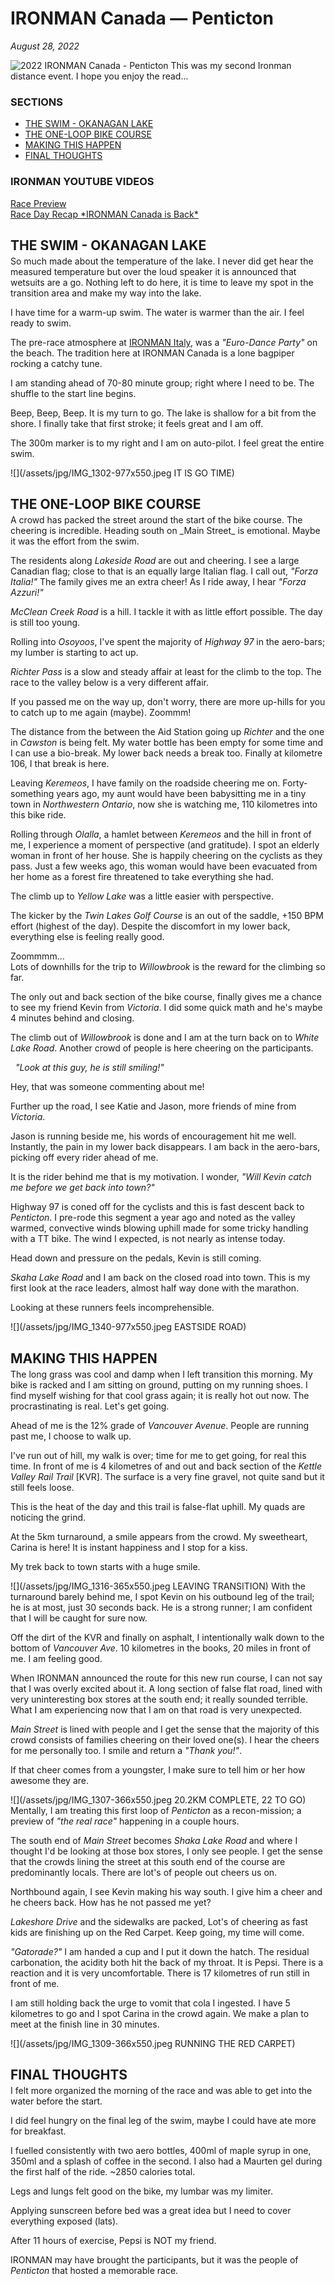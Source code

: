 # IRONMAN Canada &mdash; Penticton

_August 28, 2022_

![2022 IRONMAN Canada - Penticton](/assets/img/2022-ironman-canada.jpeg)
This was my second Ironman distance event.  I hope you enjoy the read...

### SECTIONS
<ul class="alt">
 <li><a href="javascript:flkty.select(2);">THE SWIM - OKANAGAN LAKE</a></li>
 <li><a href="javascript:flkty.select(4);">THE ONE-LOOP BIKE COURSE</a></li>
 <li><a href="javascript:flkty.select(7);">MAKING THIS HAPPEN</a></li>
 <li><a href="javascript:flkty.select(7);">FINAL THOUGHTS</a></li>
</ul>

### IRONMAN YOUTUBE VIDEOS
[Race Preview](https://youtu.be/IT2PVp_PstY)   
[Race Day Recap &#42;IRONMAN Canada is Back&#42;](https://youtu.be/3WEOmYirXj4)

<!---->
<h2 style="margin-bottom:4px;">THE SWIM - OKANAGAN LAKE</h2>
So much made about the temperature of the lake.  I never did get hear the measured temperature but over the loud speaker it is announced that wetsuits are a go.  Nothing left to do here, it is time to leave my spot in the transition area and make my way into the lake.

I have time for a warm-up swim.  The water is warmer than the air.  I feel ready to swim.

The pre-race atmosphere at [IRONMAN Italy](2021-ironman-italy-emilia-romagna),  was a _"Euro-Dance Party"_ on the beach.  The tradition here at IRONMAN Canada is a lone bagpiper rocking a catchy tune.

I am standing ahead of 70-80 minute group; right where I need to be.  The shuffle to the start line begins.

Beep, Beep, Beep.  It is my turn to go.  The lake is shallow for a bit from the shore.  I finally take that first stroke; it feels great and I am off.

The 300m marker is to my right and I am on auto-pilot.  I feel great the entire swim.

![](/assets/jpg/IMG_1302-977x550.jpeg IT IS GO TIME)

<h2 style="margin-bottom:4px;">THE ONE-LOOP BIKE COURSE</h2>
A crowd has packed the street around the start of the bike course.  The cheering is incredible.  Heading south on _Main Street_ is emotional.  Maybe it was the effort from the swim.

The residents along _Lakeside Road_ are out and cheering.  I see a large Canadian flag; close to that is an equally large Italian flag.  I call out, _"Forza Italia!"_  The family gives me an extra cheer!  As I ride away, I hear _"Forza Azzuri!"_

_McClean Creek Road_ is a hill.  I tackle it with as little effort possible.  The day is still too young.

Rolling into _Osoyoos_, I've spent the majority of _Highway 97_ in the aero-bars; my lumber is starting to act up.  

_Richter Pass_ is a slow and steady affair at least for the climb to the top.  The race to the valley below is a very different affair.

If you passed me on the way up, don't worry, there are more up-hills for you to catch up to me again (maybe).  Zoommm!
<!----->
The distance from the between the Aid Station going up _Richter_ and the one in _Cawston_ is being felt.  My water bottle has been empty for some time and I can use a bio-break.  My lower back needs a break too.   Finally at kilometre 106, I that break is here.

Leaving _Keremeos_, I have family on the roadside cheering me on.  Forty-something years ago, my aunt would have been babysitting me in a tiny town in _Northwestern Ontario_, now she is watching me, 110 kilometres into this bike ride.

Rolling through _Olalla_, a hamlet between _Keremeos_ and the hill in front of me, I experience a moment of perspective (and gratitude). I spot an elderly woman in front of her house.  She is happily cheering on the cyclists as they pass.  Just a few weeks ago, this woman would have been evacuated from her home as a forest fire threatened to take everything she had.

The climb up to _Yellow Lake_ was a little easier with perspective.
<!----->
The kicker by the _Twin Lakes Golf Course_ is an out of the saddle, +150 BPM effort (highest of the day).  Despite the discomfort in my lower back, everything else is feeling really good.

Zoommmm...   
Lots of downhills for the trip to _Willowbrook_ is the reward for the climbing so far.

The only out and back section of the bike course, finally gives me a chance to see my friend Kevin from _Victoria_.  I did some quick math and he's maybe 4 minutes behind and closing.

The climb out of _Willowbrook_ is done and I am at the turn back on to _White Lake Road_.  Another crowd of people is here cheering on the participants.

&nbsp; _"Look at this guy, he is still smiling!"_  

Hey, that was someone commenting about me!  

Further up the road, I see Katie and Jason, more friends of mine from _Victoria_. 

<!----->
Jason is running beside me, his words of encouragement hit me well.  Instantly, the pain in my lower back disappears.  I am back in the aero-bars, picking off every rider ahead of me.

It is the rider behind me that is my motivation.  I wonder, _"Will Kevin catch me before we get back into town?"_

Highway 97 is coned off for the cyclists and this is fast descent back to _Penticton_.  I pre-rode this segment a year ago and noted as the valley warmed, convective winds blowing uphill made for some tricky handling with a TT bike.  The wind I expected, is not nearly as intense today.

Head down and pressure on the pedals, Kevin is still coming.

_Skaha Lake Road_ and I am back on the closed road into town.  This is my first look at the race leaders, almost half way done with the marathon.

Looking at these runners feels incomprehensible.
 
![](/assets/jpg/IMG_1340-977x550.jpeg EASTSIDE ROAD)

<h2 style="margin-bottom:4px;">MAKING THIS HAPPEN</h2>
The long grass was cool and damp when I left transition this morning.  My bike is racked and I am sitting on ground, putting on my running shoes.  I find myself wishing for that cool grass again; it is really hot out now.  The procrastinating is real.  Let's get going.

Ahead of me is the 12% grade of _Vancouver Avenue_.  People are running past me, I choose to walk up.

I've run out of hill, my walk is over; time for me to get going, for real this time.  In front of me is 4 kilometres of and out and back section of the _Kettle Valley Rail Trail_ [KVR]. The surface is a very fine gravel, not quite sand but it still feels loose.

This is the heat of the day and this trail is false-flat uphill.  My quads are noticing the grind.

At the 5km  turnaround, a smile appears from the crowd.  My sweetheart, Carina is here!  It is instant happiness and I stop for a kiss.  

My trek back to town starts with a huge smile.
 
![](/assets/jpg/IMG_1316-365x550.jpeg LEAVING TRANSITION)
With the turnaround barely behind me, I spot Kevin on his outbound leg of the trail; he is at most, just 30 seconds back.  He is a strong runner; I am confident that I will be caught for sure now.

Off the dirt of the KVR and finally on asphalt,  I intentionally walk down to the bottom of _Vancouver Ave_.  10 kilometres in the books, 20 miles in front of me.  I am feeling good.

When IRONMAN announced the route for this new run course, I can not say that I was overly excited about it.  A long section of false flat road, lined with very uninteresting box stores at the south end; it really sounded terrible.  What I am experiencing now that I am on that road is very unexpected.

_Main Street_ is lined with people and I get the sense that the majority of this crowd consists of families cheering on their loved one(s).  I hear the cheers for me personally too.  I smile and return a _"Thank you!"_.

If that cheer comes from a youngster, I make sure to tell him or her how awesome they are.

![](/assets/jpg/IMG_1307-366x550.jpeg 20.2KM COMPLETE, 22 TO GO)
Mentally, I am treating this first loop of _Penticton_ as a recon-mission; a preview of _"the real race"_ happening in a couple hours.

The south end of _Main Street_ becomes _Shaka Lake Road_ and where I thought I'd be looking at those box stores, I only see people.  I get the sense that the crowds lining the street at this south end of the course are predominantly locals.   There are lot's of people out cheers us on.

Northbound again, I see Kevin making his way south.  I give him a cheer and he cheers back.  How has he not passed me yet?

_Lakeshore Drive_ and the sidewalks are packed, Lot's of cheering as fast kids are finishing up on the Red Carpet.  Keep going, my time will come.

_"Gatorade?"_   I am handed a cup and I put it down the hatch.  The residual carbonation, the acidity both hit the back of my throat.  It is Pepsi.  There is a reaction and it is very uncomfortable.  There is 17 kilometres of run still in front of me. 

I am still holding back the urge to vomit that cola I ingested.  I have 5 kilometres to go and I spot Carina in the crowd again.  We make a plan to meet at the finish line in 30 minutes.  

![](/assets/jpg/IMG_1309-366x550.jpeg RUNNING THE RED CARPET)
<h2 style="margin-bottom:4px;">FINAL THOUGHTS</h2>
I felt more organized the morning of the race and was able to get into the water before the start.

I did feel hungry on the final leg of the swim, maybe I could have ate more for breakfast.

I fuelled consistently with two aero bottles, 400ml of maple syrup in one, 350ml and a splash of coffee in the second.  I also had a Maurten gel during the first half of the ride.  ~2850 calories total.

Legs and lungs felt good on the bike, my lumbar was my limiter.

Applying sunscreen before bed was a great idea but I need to cover everything exposed (lats).

After 11 hours of exercise, Pepsi is NOT my friend.

IRONMAN may have brought the participants, but it was the people of _Penticton_ that hosted a memorable race.